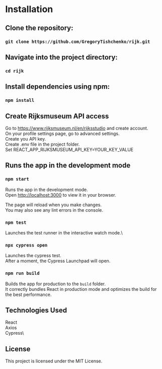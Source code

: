 # Installation

## Clone the repository:

### `git clone https://github.com/GregoryTishchenko/rijk.git`

## Navigate into the project directory:

### `cd rijk`

## Install dependencies using npm:

### `npm install`

## Create Rijksmuseum API access

Go to https://www.rijksmuseum.nl/en/rijksstudio and create account.\
On your profile settings page, go to advanced settings.\
Create you API key.\
Create .env file in the project folder.\
Set REACT_APP_RIJKSMUSEUM_API_KEY=YOUR_KEY_VALUE

## Runs the app in the development mode

### `npm start`

Runs the app in the development mode.\
Open [http://localhost:3000](http://localhost:3000) to view it in your browser.

The page will reload when you make changes.\
You may also see any lint errors in the console.

### `npm test`

Launches the test runner in the interactive watch mode.\

### `npx cypress open`

Launches the cypress test.\
After a moment, the Cypress Launchpad will open.

### `npm run build`

Builds the app for production to the `build` folder.\
It correctly bundles React in production mode and optimizes the build for the best performance.

## Technologies Used

React\
Axios\
Cypress\

## License

This project is licensed under the MIT License.
